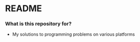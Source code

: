 # README #

### What is this repository for? ###

* My solutions to programming problems on various platforms
